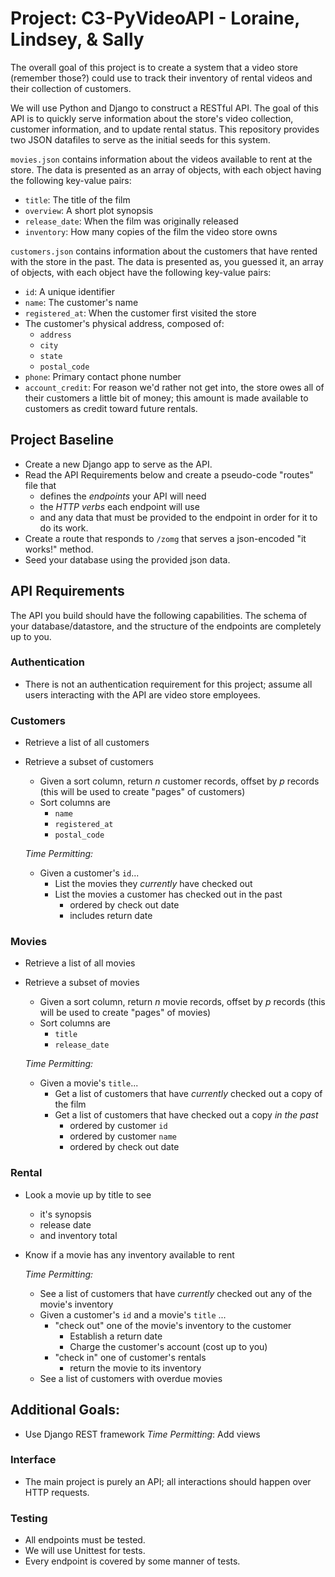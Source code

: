 # Project: C3-PyVideoAPI - Loraine, Lindsey, & Sally

The overall goal of this project is to create a system that a video store (remember those?) could use to track their inventory of rental videos and their collection of customers.

We will use Python and Django to construct a RESTful API. The goal of this API is to quickly serve information about the store's video collection, customer information, and to update rental status. This repository provides two JSON datafiles to serve as the initial seeds for this system.

`movies.json` contains information about the videos available to rent at the store. The data is presented as an array of objects, with each object having the following key-value pairs:

- `title`: The title of the film
- `overview`: A short plot synopsis
- `release_date`: When the film was originally released
- `inventory`: How many copies of the film the video store owns

`customers.json` contains information about the customers that have rented with the store in the past. The data is presented as, you guessed it, an array of objects, with each object have the following key-value pairs:

- `id`: A unique identifier
- `name`: The customer's name
- `registered_at`: When the customer first visited the store
- The customer's physical address, composed of:
  - `address`
  - `city`
  - `state`
  - `postal_code`
- `phone`: Primary contact phone number
- `account_credit`: For reason we'd rather not get into, the store owes all of their customers a little bit of money; this amount is made available to customers as credit toward future rentals.

## Project Baseline
- Create a new Django app to serve as the API.
- Read the API Requirements below and create a pseudo-code "routes" file that
  - defines the _endpoints_ your API will need
  - the _HTTP verbs_ each endpoint will use
  - and any data that must be provided to the endpoint in order for it to do its work.
- Create a route that responds to `/zomg` that serves a json-encoded "it works!" method.
- Seed your database using the provided json data.

## API Requirements

The API you build should have the following capabilities. The schema of your database/datastore, and the structure of the endpoints are completely up to you.

### Authentication
- There is not an authentication requirement for this project; assume all users interacting with the API are video store employees.

### Customers
- Retrieve a list of all customers
- Retrieve a subset of customers
  - Given a sort column, return _n_ customer records, offset by _p_ records (this will be used to create "pages" of customers)
  - Sort columns are
    - `name`
    - `registered_at`
    - `postal_code`

  _Time Permitting:_
  - Given a customer's `id`...
    - List the movies they _currently_ have checked out
    - List the movies a customer has checked out in the past
      - ordered by check out date
      - includes return date

### Movies
- Retrieve a list of all movies
- Retrieve a subset of movies
  - Given a sort column, return _n_ movie records, offset by _p_ records (this will be used to create "pages" of movies)
  - Sort columns are
    - `title`
    - `release_date`

  _Time Permitting:_
  - Given a movie's `title`...
    - Get a list of customers that have _currently_ checked out a copy of the film
    - Get a list of customers that have checked out a copy _in the past_
      - ordered by customer `id`
      - ordered by customer `name`
      - ordered by check out date

### Rental
- Look a movie up by title to see
  - it's synopsis
  - release date
  - and inventory total
- Know if a movie has any inventory available to rent

  _Time Permitting:_
  - See a list of customers that have _currently_ checked out any of the movie's inventory
  - Given a customer's `id` and a movie's `title` ...
    - "check out" one of the movie's inventory to the customer
      - Establish a return date
      - Charge the customer's account (cost up to you)
    - "check in" one of customer's rentals
      - return the movie to its inventory
  - See a list of customers with overdue movies

## Additional Goals:
- Use Django REST framework
_Time Permitting_: Add views

### Interface
- The main project is purely an API; all interactions should happen over HTTP requests. 

### Testing
- All endpoints must be tested.
- We will use Unittest for tests.
- Every endpoint is covered by some manner of tests.
